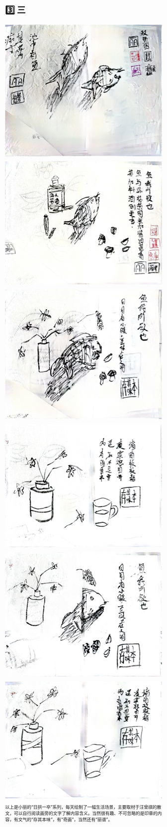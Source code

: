 # 3️⃣ 三

![](../../dataset/xiaoli/20.jpg)

![](../../dataset/xiaoli/21.jpg)

![](../../dataset/xiaoli/22.jpg)

![](../../dataset/xiaoli/23.jpg)

![](../../dataset/xiaoli/24.jpg)

![](../../dataset/xiaoli/25.jpg)

以上是小丽的“日拱一卒”系列，每天绘制了一幅生活场景，主要取材于汪曾祺的散文，可以自行阅读画旁的文字了解内容含义。当然很有趣、不可忽略的是印章的内容，有文气的“存其本味”，有“奇画”，当然还有“丽谱”。
